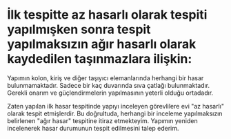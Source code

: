 # İlk tespitte az hasarlı olarak tespiti yapılmışken sonra tespit yapılmaksızın ağır hasarlı olarak kaydedilen taşınmazlara ilişkin:

Yapımın kolon, kiriş ve diğer taşıyıcı elemanlarında herhangi bir hasar bulunmamaktadır. Sadece bir kaç duvarında sıva çatlağı bulunmaktadır. Gerekli onarım ve güçlendirmelerin yapılmasının yeterli olduğu ortadadır.

Zaten yapılan ilk hasar tespitinde yapıyı inceleyen görevlilere evi "az hasarlı" olarak tespit etmişlerdir. Bu doğrultuda, herhangi bir inceleme yapılmaksızın belirlenen "ağır hasar" tespitine itiraz etmekteyim. Yapımın yeniden incelenerek hasar durumunun tespit edilmesini talep ederim.
